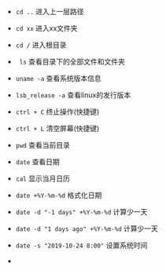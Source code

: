 
* `cd ..`    进入上一层路径  
* `cd xx`    进入xx文件夹  
* `cd /`   进入根目录  
* ` ls`  查看目录下的全部文件和文件夹  
* `uname -a` 查看系统版本信息 
* `lsb_release -a` 查看linux的发行版本  
* `ctrl + C` 终止操作(快捷键)    
* `ctrl + L` 清空屏幕(快捷键)  
* `pwd` 查看当前目录  
* `date` 查看日期
* `cal` 显示当月日历
* `date +%Y-%m-%d` 格式化日期 
* `date -d "-1 days" +%Y-%m-%d` 计算少一天 
* `date -d "1 days ago" +%Y-%m-%d` 计算少一天 
* `date -s "2019-10-24 8:00"` 设置系统时间 
  
* 

